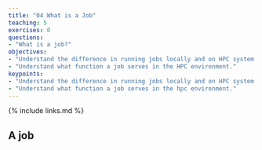 ```yaml
---
title: "04 What is a Job"
teaching: 5
exercises: 0
questions:
- "What is a job?"
objectives:
- "Understand the difference in running jobs locally and on HPC system."
- "Understand what function a job serves in the HPC environment."
keypoints:
- "Understand the difference in running jobs locally and on HPC system."
- "Understand what function a job serves in the hpc environment."
---
```


{% include links.md %}

## A job 

